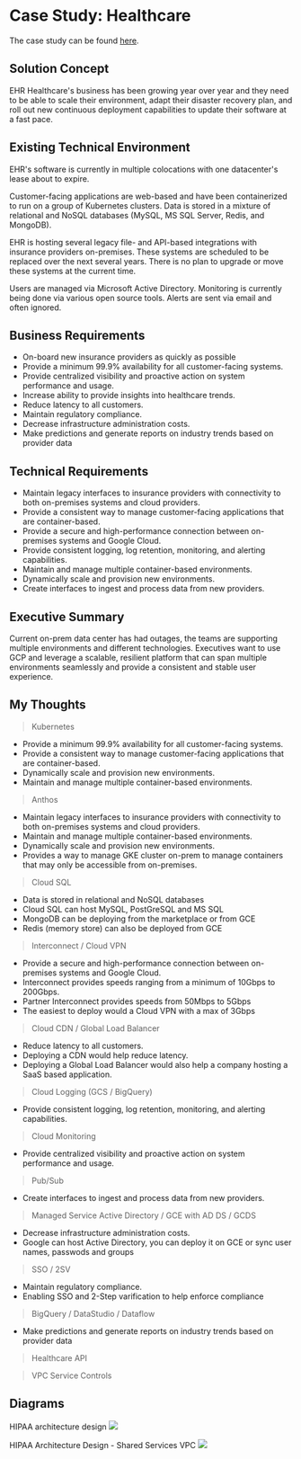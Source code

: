 # Case Study: Healthcare

The case study can be found [here](https://services.google.com/fh/files/blogs/master_case_study_ehr_healthcare.pdf).

## Solution Concept

EHR Healthcare's business has been growing year over year and they need to be able to scale their environment, adapt their disaster recovery plan, and roll out new continuous deployment capabilities to update their software at a fast pace.

## Existing Technical Environment

EHR's software is currently in multiple colocations with one datacenter's lease about to expire.

Customer-facing applications are web-based and have been containerized to run on a group of Kubernetes clusters. Data is stored in a mixture of relational and NoSQL databases (MySQL, MS SQL Server, Redis, and MongoDB).

EHR is hosting several legacy file- and API-based integrations with insurance providers on-premises. These systems are scheduled to be replaced over the next several years. There is no plan to upgrade or move these systems at the current time.

Users are managed via Microsoft Active Directory. Monitoring is currently being done via various open source tools. Alerts are sent via email and often ignored.

## Business Requirements

* On-board new insurance providers as quickly as possible
* Provide a minimum 99.9% availability for all customer-facing systems.
* Provide centralized visibility and proactive action on system performance and usage.
* Increase ability to provide insights into healthcare trends.
* Reduce latency to all customers.
* Maintain regulatory compliance.
* Decrease infrastructure administration costs.
* Make predictions and generate reports on industry trends based on provider data

## Technical Requirements

* Maintain legacy interfaces to insurance providers with connectivity to both on-premises
systems and cloud providers.
* Provide a consistent way to manage customer-facing applications that are
container-based.
* Provide a secure and high-performance connection between on-premises systems and
Google Cloud.
* Provide consistent logging, log retention, monitoring, and alerting capabilities.
* Maintain and manage multiple container-based environments.
* Dynamically scale and provision new environments.
* Create interfaces to ingest and process data from new providers.

## Executive Summary

Current on-prem data center has had outages, the teams are supporting multiple environments and different technologies. Executives want to use GCP and leverage a scalable, resilient platform that can span multiple environments seamlessly and provide a consistent and stable user experience.

## My Thoughts

> Kubernetes

  * Provide a minimum 99.9% availability for all customer-facing systems.
  * Provide a consistent way to manage customer-facing applications that are
  container-based.
  * Dynamically scale and provision new environments.
  * Maintain and manage multiple container-based environments.

> Anthos

  * Maintain legacy interfaces to insurance providers with connectivity to both on-premises
    systems and cloud providers.
  * Maintain and manage multiple container-based environments.
  * Dynamically scale and provision new environments.
  * Provides a way to manage GKE cluster on-prem to manage containers that may only be accessible from on-premises.

> Cloud SQL

  * Data is stored in relational and NoSQL databases
  * Cloud SQL can host MySQL, PostGreSQL and MS SQL
  * MongoDB can be deploying from the marketplace or from GCE
  * Redis (memory store) can also be deployed from GCE

> Interconnect / Cloud VPN
  * Provide a secure and high-performance connection between on-premises systems and
    Google Cloud.
  * Interconnect provides speeds ranging from a minimum of 10Gbps to 200Gbps.
  * Partner Interconnect provides speeds from 50Mbps to 5Gbps
  * The easiest to deploy would a Cloud VPN with a max of 3Gbps

> Cloud CDN / Global Load Balancer

  * Reduce latency to all customers.
  * Deploying a CDN would help reduce latency.
  * Deploying a Global Load Balancer would also help a company hosting a SaaS based application.

> Cloud Logging (GCS / BigQuery)

  * Provide consistent logging, log retention, monitoring, and alerting capabilities.

> Cloud Monitoring

  * Provide centralized visibility and proactive action on system performance and usage.

> Pub/Sub

  * Create interfaces to ingest and process data from new providers.

> Managed Service Active Directory / GCE with AD DS / GCDS

  * Decrease infrastructure administration costs.
  * Google can host Active Directory, you can deploy it on GCE or sync user names, passwods and groups

> SSO / 2SV

  * Maintain regulatory compliance.
  * Enabling SSO and 2-Step varification to help enforce compliance

> BigQuery / DataStudio / Dataflow

  * Make predictions and generate reports on industry trends based on provider data

> Healthcare API

> VPC Service Controls

## Diagrams

HIPAA architecture design
![](https://cloud.google.com/architecture/images/hipaa-reference-architecture.png)

HIPAA Architecture Design - Shared Services VPC
![](https://cloud.google.com/architecture/images/hipaa-shared-services-vpc.png)